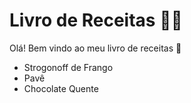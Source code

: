 # Livro de Receitas :woman_cook:

Olá! Bem vindo ao meu livro de receitas :call_me_hand:



- Strogonoff de Frango
- Pavê
- Chocolate Quente
